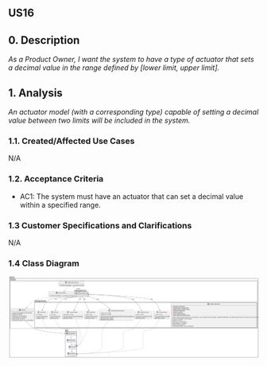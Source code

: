 ## US16

## 0. Description
_As a Product Owner, I want the system to have a type of actuator that sets a decimal value in the range defined by [lower limit, upper limit]._

## 1. Analysis
_An actuator model (with a corresponding type) capable of setting a decimal value between two limits will be included in the system._

### 1.1. Created/Affected Use Cases
N/A

### 1.2. Acceptance Criteria
* AC1: The system must have an actuator that can set a decimal value within a specified range.

### 1.3 Customer Specifications and Clarifications
N/A

### 1.4 Class Diagram
![ClassDiagram](artifacts/us16_CD_v1.svg)
